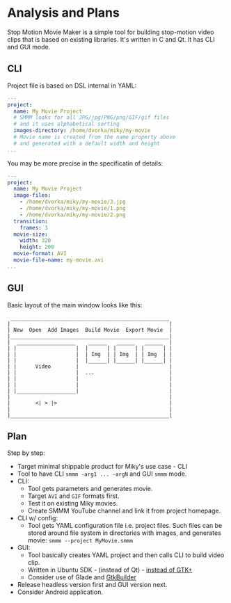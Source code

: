 Analysis and Plans
==================

Stop Motion Movie Maker is a simple tool for building stop-motion
video clips that is based on existing libraries. It's written in C and
Qt. It has CLI and GUI mode. 

CLI
---

Project file is based on DSL internal in YAML:

``` yaml
---
project:
  name: My Movie Project
  # SMMM looks for all JPG/jpg/PNG/png/GIF/gif files
  # and it uses alphabetical sorting
  images-directory: /home/dvorka/miky/my-movie
  # Movie name is created from the name property above
  # and generated with a default width and height
...
``` 
You may be more precise in the specificatin of details:

``` yaml
---
project:
  name: My Movie Project
  image-files: 
    - /home/dvorka/miky/my-movie/3.jpg
    - /home/dvorka/miky/my-movie/1.png
    - /home/dvorka/miky/my-movie/2.png
  transition:
    frames: 3
  movie-size:
    width: 320
    height: 200
  movie-format: AVI
  movie-file-name: my-movie.avi
...
```


GUI
---
Basic layout of the main window looks like this:

```
 ___________________________________________________
|                                                   |
| New  Open  Add Images  Build Movie  Export Movie  |
|___________________________________________________|
|  ___________________    ______   ______   ______  |
| |                   |  |      | |      | |      | |
| |                   |  | Img  | | Img  | | Img  | |
| |                   |  |______| |______| |______| |
| |      Video        |                             |
| |                   |  ...                        |
| |                   |                             |
| |                   |                             |
| |___________________|                             |
|                                                   | 
|        <| > |>                                    |
|                                                   |
|___________________________________________________|

```


Plan
----
Step by step:

   * Target minimal shippable product for Miky's use case - CLI
   * Tool to have CLI `smmm -arg1 ... -argN` and GUI `smmm` mode.
   * CLI:
      * Tool gets parameters and generates movie.
      * Target `AVI` and `GIF` formats first.
      * Test it on existing Miky movies.
      * Create SMMM YouTube channel and link it from project homepage.
   * CLI w/ config:
      * Tool gets YAML configuration file i.e. project files. Such files can 
        be stored around file system in directories with images, and generates 
        movie: `smmm --project MyMovie.smmm`
   * GUI:
      * Tool basically creates YAML project and then calls CLI to build video clip.
      * Written in Ubuntu SDK - (instead of Qt) - [instead of GTK+](http://www.wikivs.com/wiki/GTK_vs_Qt)
      * Consider use of Glade and [GtkBuilder](https://developer.gnome.org/gtk3/stable/GtkBuilder.html)
   * Release headless version first and GUI version next.
   * Consider Android application.